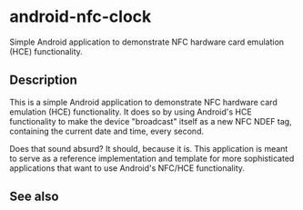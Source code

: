# android-nfc-clock

Simple Android application to demonstrate NFC hardware card emulation (HCE) functionality.

## Description

This is a simple Android application to demonstrate NFC hardware card emulation (HCE) functionality. It does so by using Android's HCE functionality to make the device "broadcast" itself as a new NFC NDEF tag, containing the current date and time, every second.

Does that sound absurd? It should, because it is. This application is meant to serve as a reference implementation and template for more sophisticated applications that want to use Android's NFC/HCE functionality.

## See also